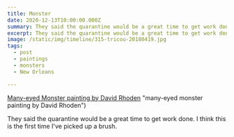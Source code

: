 ```yaml
---
title: Monster
date: 2020-12-13T10:00:00.000Z
summary: They said the quarantine would be a great time to get work done.
excerpt: They said the quarantine would be a great time to get work done.
image: /static/img/timeline/315-tricou-20180419.jpg
tags:
  - post 
  - paintings
  - monsters
  - New Orleans

---
```


 [Many-eyed Monster painting by David Rhoden](/static/img/paintings/many-eyes-dec-13-2020.jpg) "many-eyed monster painting by David Rhoden")

They said the quarantine would be a great time to get work done. I think this is the first time I've picked up a brush.